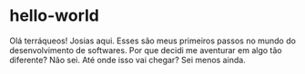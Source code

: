 # hello-world

Olá terráqueos! 
Josias aqui. 
Esses são meus primeiros passos no mundo do desenvolvimento de softwares.
Por que decidi me aventurar em algo tão diferente? Não sei.
Até onde isso vai chegar? Sei menos ainda.
